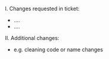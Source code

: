 I. Changes requested in ticket:
  - ....
  - ....
  
II. Additional changes:
  - e.g. cleaning code or name changes
